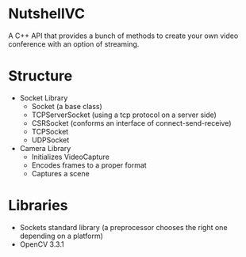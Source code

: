 # NutshellVC
A C++ API that provides a bunch of methods to create your own video conference with an option of streaming.

# Structure
- Socket Library
  - Socket (a base class)
  - TCPServerSocket (using a tcp protocol on a server side)
  - CSRSocket (conforms an interface of connect-send-receive)
  - TCPSocket
  - UDPSocket
- Camera Library 
  - Initializes VideoCapture
  - Encodes frames to a proper format
  - Captures a scene

# Libraries
- Sockets standard library (a preprocessor chooses the right one depending on a platform)
- OpenCV 3.3.1
